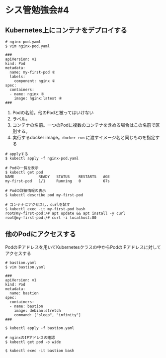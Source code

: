 # シス管勉強会#4
## Kubernetes上にコンテナをデプロイする

```
# nginx-pod.yaml
$ vim nginx-pod.yaml

###
apiVersion: v1
kind: Pod
metadata:
  name: my-first-pod ①
  labels:
    component: nginx ②
spec:
  containers:
  - name: nginx ③
    image: nginx:latest ④
###
```

1. Podの名前。他のPodと被ってはいけない
1. ラベル。
1. コンテナの名前。一つのPodに複数のコンテナを含める場合はこの名前で区別する。
1. 実行するdocker image。`docker run` に渡すイメージ名と同じものを指定する


```
# applyする
$ kubectl apply -f nginx-pod.yaml

# Podの一覧を表示
$ kubectl get pod 
NAME           READY   STATUS    RESTARTS   AGE
my-first-pod   1/1     Running   0          67s

# Podの詳細情報の表示
$ kubectl describe pod my-first-pod

# コンテナにアクセスし，curlを試す
$ kubectl exec -it my-first-pod bash
root@my-first-pod:/# apt update && apt install -y curl
root@my-first-pod:/# curl -i localhost:80
```

## 他のPodにアクセスする
PodのIPアドレスを用いてKubernetesクラスの中からPodのIPアドレスに対してアクセスする

```
# bastion.yaml
$ vim bastion.yaml

###
apiVersion: v1
kind: Pod
metadata:
  name: bastion
spec:
  containers:
  - name: bastion
    image: debian:stretch
    command: ["sleep", "infinity"]
###

$ kubectl apply -f bastion.yaml

# nginxのIPアドレスの確認
$ kubectl get pod -o wide

$ kubectl exec -it bastion bash
```
